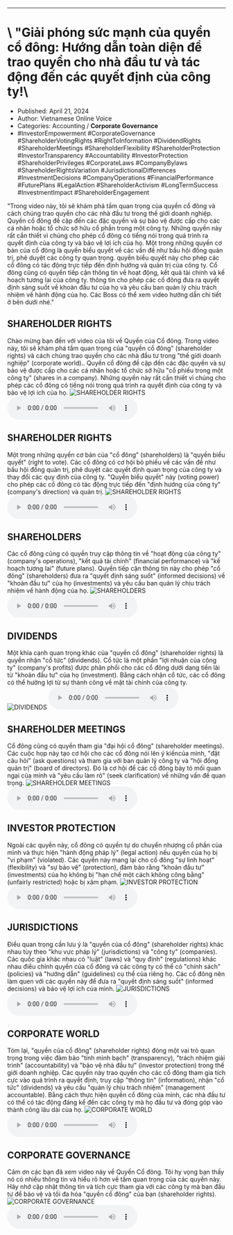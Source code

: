 
---

# \ "Giải phóng sức mạnh của quyền cổ đông: Hướng dẫn toàn diện để trao quyền cho nhà đầu tư và tác động đến các quyết định của công ty!\

- Published: April 21, 2024
- Author: Vietnamese Online Voice
- Categories: Accounting / **Corporate Governance**
- #InvestorEmpowerment #CorporateGovernance #ShareholderVotingRights #RightToInformation #DividendRights #ShareholderMeetings #ShareholderFlexibility #ShareholderProtection #InvestorTransparency #Accountability #InvestorProtection #ShareholderPrivileges #CorporateLaws #CompanyBylaws #ShareholderRightsVariation #JurisdictionalDifferences #InvestmentDecisions #CompanyOperations #FinancialPerformance #FuturePlans #LegalAction #ShareholderActivism #LongTermSuccess #InvestmentImpact #ShareholderEngagement

"Trong video này, tôi sẽ khám phá tầm quan trọng của quyền cổ đông và cách chúng trao quyền cho các nhà đầu tư trong thế giới doanh nghiệp. Quyền cổ đông đề cập đến các đặc quyền và sự bảo vệ được cấp cho các cá nhân hoặc tổ chức sở hữu cổ phần trong một công ty. Những quyền này rất cần thiết vì chúng cho phép cổ đông có tiếng nói trong quá trình ra quyết định của công ty và bảo vệ lợi ích của họ. Một trong những quyền cơ bản của cổ đông là quyền biểu quyết về các vấn đề như bầu hội đồng quản trị, phê duyệt các công ty quan trọng. quyền biểu quyết này cho phép các cổ đông có tác động trực tiếp đến định hướng và quản trị của công ty. Cổ đông cũng có quyền tiếp cận thông tin về hoạt động, kết quả tài chính và kế hoạch tương lai của công ty. thông tin cho phép các cổ đông đưa ra quyết định sáng suốt về khoản đầu tư của họ và yêu cầu ban quản lý chịu trách nhiệm về hành động của họ. Các Boss có thể xem video hướng dẫn chi tiết ở bên dưới nhé."


## SHAREHOLDER RIGHTS

Chào mừng bạn đến với video của tôi về Quyền của Cổ đông. Trong video này, tôi sẽ khám phá tầm quan trọng của "quyền cổ đông" (shareholder rights) và cách chúng trao quyền cho các nhà đầu tư trong "thế giới doanh nghiệp" (corporate world).. Quyền cổ đông đề cập đến các đặc quyền và sự bảo vệ được cấp cho các cá nhân hoặc tổ chức sở hữu "cổ phiếu trong một công ty" (shares in a company). Những quyền này rất cần thiết vì chúng cho phép các cổ đông có tiếng nói trong quá trình ra quyết định của công ty và bảo vệ lợi ích của họ.
![SHAREHOLDER RIGHTS](https://http-archiver-apis-production-80.schnworks.com/storage/images/transitions/2024-04-21/transition-24776469542-Montserrat-Thin-283593.jpg)
<audio controls>
    <source src="https://http-archiver-apis-production-80.schnworks.com/storage/audio/file-58785715163.mp3" type="audio/mpeg">
</audio>



## SHAREHOLDER RIGHTS

Một trong những quyền cơ bản của "cổ đông" (shareholders) là "quyền biểu quyết" (right to vote). Các cổ đông có cơ hội bỏ phiếu về các vấn đề như bầu hội đồng quản trị, phê duyệt các quyết định quan trọng của công ty và thay đổi các quy định của công ty. "Quyền biểu quyết" này (voting power) cho phép các cổ đông có tác động trực tiếp đến "định hướng của công ty" (company's direction) và quản trị.
![SHAREHOLDER RIGHTS](https://http-archiver-apis-production-80.schnworks.com/storage/images/transitions/2024-04-21/transition--12905061228-Montserrat-Medium-880E4F.jpg)
<audio controls>
    <source src="https://http-archiver-apis-production-80.schnworks.com/storage/audio/file-4629292579.mp3" type="audio/mpeg">
</audio>



## SHAREHOLDERS

Các cổ đông cũng có quyền truy cập thông tin về "hoạt động của công ty" (company's operations), "kết quả tài chính" (financial performance) và "kế hoạch tương lai" (future plans). Quyền tiếp cận thông tin này cho phép "cổ đông" (shareholders) đưa ra "quyết định sáng suốt" (informed decisions) về "khoản đầu tư" của họ (investments) và yêu cầu ban quản lý chịu trách nhiệm về hành động của họ.
![SHAREHOLDERS](https://http-archiver-apis-production-80.schnworks.com/storage/images/transitions/2024-04-21/transition--24137141899-Montserrat-Thin-880E4F.jpg)
<audio controls>
    <source src="https://http-archiver-apis-production-80.schnworks.com/storage/audio/file-25613575205.mp3" type="audio/mpeg">
</audio>



## DIVIDENDS

Một khía cạnh quan trọng khác của "quyền cổ đông" (shareholder rights) là quyền nhận "cổ tức" (dividends). Cổ tức là một phần "lợi nhuận của công ty" (company's profits) được phân phối cho các cổ đông dưới dạng tiền lãi từ "khoản đầu tư" của họ (investment). Bằng cách nhận cổ tức, các cổ đông có thể hưởng lợi từ sự thành công về mặt tài chính của công ty.
![DIVIDENDS](https://http-archiver-apis-production-80.schnworks.com/storage/images/transitions/2024-04-21/transition--10298800911-Montserrat-Regular-283593.jpg)
<audio controls>
    <source src="https://http-archiver-apis-production-80.schnworks.com/storage/audio/file-22636837246.mp3" type="audio/mpeg">
</audio>



## SHAREHOLDER MEETINGS

Cổ đông cũng có quyền tham gia "đại hội cổ đông" (shareholder meetings). Các cuộc họp này tạo cơ hội cho các cổ đông nói lên ý kiến ​​của mình, "đặt câu hỏi" (ask questions) và tham gia với ban quản lý công ty và "hội đồng quản trị" (board of directors). Đó là cơ hội để các cổ đông bày tỏ mối quan ngại của mình và "yêu cầu làm rõ" (seek clarification) về những vấn đề quan trọng.
![SHAREHOLDER MEETINGS](https://http-archiver-apis-production-80.schnworks.com/storage/images/transitions/2024-04-21/transition--8251082438-Montserrat-Bold-004895.jpg)
<audio controls>
    <source src="https://http-archiver-apis-production-80.schnworks.com/storage/audio/file-39295101588.mp3" type="audio/mpeg">
</audio>



## INVESTOR PROTECTION

Ngoài các quyền này, cổ đông có quyền tự do chuyển nhượng cổ phần của mình và thực hiện "hành động pháp lý" (legal action) nếu quyền của họ bị "vi phạm" (violated). Các quyền này mang lại cho cổ đông "sự linh hoạt" (flexibility) và "sự bảo vệ" (protection), đảm bảo rằng "khoản đầu tư" (investments) của họ không bị "hạn chế một cách không công bằng" (unfairly restricted) hoặc bị xâm phạm.
![INVESTOR PROTECTION](https://http-archiver-apis-production-80.schnworks.com/storage/images/transitions/2024-04-21/transition--36143038156-Montserrat-Bold-512DA8.jpg)
<audio controls>
    <source src="https://http-archiver-apis-production-80.schnworks.com/storage/audio/file-4443454947.mp3" type="audio/mpeg">
</audio>



## JURISDICTIONS

Điều quan trọng cần lưu ý là "quyền của cổ đông" (shareholder rights) khác nhau tùy theo "khu vực pháp lý" (jurisdictions) và "công ty" (companies). Các quốc gia khác nhau có "luật" (laws) và "quy định" (regulations) khác nhau điều chỉnh quyền của cổ đông và các công ty có thể có "chính sách" (policies) và "hướng dẫn" (guidelines) cụ thể của riêng họ. Các cổ đông nên làm quen với các quyền này để đưa ra "quyết định sáng suốt" (informed decisions) và bảo vệ lợi ích của mình.
![JURISDICTIONS](https://http-archiver-apis-production-80.schnworks.com/storage/images/transitions/2024-04-21/transition-25338494641-Montserrat-Regular-7B1FA2.jpg)
<audio controls>
    <source src="https://http-archiver-apis-production-80.schnworks.com/storage/audio/file-913925782.mp3" type="audio/mpeg">
</audio>



## CORPORATE WORLD

Tóm lại, "quyền của cổ đông" (shareholder rights) đóng một vai trò quan trọng trong việc đảm bảo "tính minh bạch" (transparency), "trách nhiệm giải trình" (accountability) và "bảo vệ nhà đầu tư" (investor protection) trong thế giới doanh nghiệp. Các quyền này trao quyền cho các cổ đông tham gia tích cực vào quá trình ra quyết định, truy cập "thông tin" (information), nhận "cổ tức" (dividends) và yêu cầu "quản lý chịu trách nhiệm" (management accountable). Bằng cách thực hiện quyền cổ đông của mình, các nhà đầu tư có thể có tác động đáng kể đến các công ty mà họ đầu tư và đóng góp vào thành công lâu dài của họ.
![CORPORATE WORLD](https://http-archiver-apis-production-80.schnworks.com/storage/images/transitions/2024-04-21/transition--67305206187-Montserrat-Thin-4A148C.jpg)
<audio controls>
    <source src="https://http-archiver-apis-production-80.schnworks.com/storage/audio/file-4956227380.mp3" type="audio/mpeg">
</audio>



## CORPORATE GOVERNANCE

Cảm ơn các bạn đã xem video này về Quyền Cổ đông. Tôi hy vọng bạn thấy nó có nhiều thông tin và hiểu rõ hơn về tầm quan trọng của các quyền này. Hãy nhớ cập nhật thông tin và tích cực tham gia với các công ty mà bạn đầu tư để bảo vệ và tối đa hóa "quyền cổ đông" của bạn (shareholder rights).
![CORPORATE GOVERNANCE](https://http-archiver-apis-production-80.schnworks.com/storage/images/transitions/2024-04-21/transition--6670464879-Montserrat-SemiBold-283593.jpg)
<audio controls>
    <source src="https://http-archiver-apis-production-80.schnworks.com/storage/audio/file-19655295662.mp3" type="audio/mpeg">
</audio>

